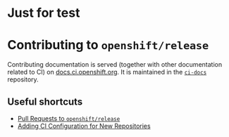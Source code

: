 # Just for test
# Contributing to `openshift/release`

Contributing documentation is served (together
with other documentation related to CI) on [docs.ci.openshift.org][docs].
It is maintained in the [`ci-docs`][ci-docs] repository.

## Useful shortcuts

- [Pull Requests to `openshift/release`][contrib]
- [Adding CI Configuration for New Repositories][onboard]

[contrib]: https://docs.ci.openshift.org/docs/how-tos/contributing-openshift-release/
[onboard]: https://docs.ci.openshift.org/docs/how-tos/onboarding-a-new-component/
[ci-docs]: https://github.com/openshift/ci-docs
[docs]: https://docs.ci.openshift.org/
